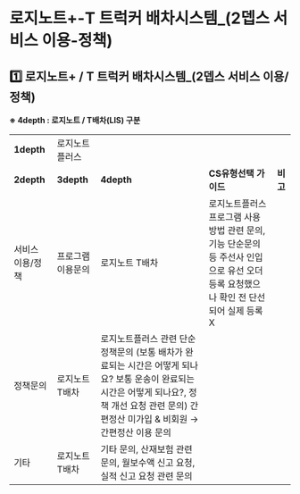 # 로지노트+-T 트럭커 배차시스템_(2뎁스 서비스 이용-정책)

**1️⃣ 로지노트+ / T 트럭커 배차시스템\_(2뎁스 서비스 이용/정책)**
--------------------------------------------

****※ 4depth : 로지노트 / T배차(LIS) 구분****

|  |  |  |  |  |
| --- | --- | --- | --- | --- |
| **1depth** | 로지노트플러스 | | | |
| **2depth** | **3depth** | **4depth** | **CS유형선택 가이드** | **비고** |
| 서비스 이용/정책 | 프로그램 이용문의 | 로지노트 T배차 | 로지노트플러스 프로그램 사용 방법 관련 문의, 기능 단순문의 등 주선사 인입으로 유선 오더 등록 요청했으나 확인 전 단선되어 실제 등록 X |  |
| 정책문의 | 로지노트 T배차 | 로지노트플러스 관련 단순 정책문의 (보통 배차가 완료되는 시간은 어떻게 되나요? 보통 운송이 완료되는 시간은 어떻게 되나요?, 정책 개선 요청 관련 문의) 간편정산 미가입 & 비회원 → 간편정산 이용 문의 |  |
| 기타 | 로지노트 T배차 | 기타 문의, 산재보험 관련 문의, 월보수액 신고 요청, 실적 신고 요청 관련 문의 |  |